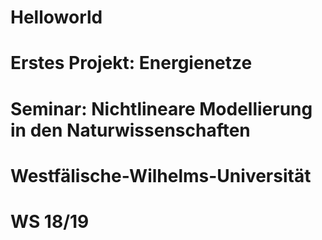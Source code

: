 # Helloworld

# Erstes Projekt: Energienetze
# Seminar: Nichtlineare Modellierung in den Naturwissenschaften
# Westfälische-Wilhelms-Universität 
# WS 18/19
